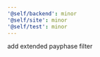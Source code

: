 ```yaml
---
'@self/backend': minor
'@self/site': minor
'@self/test': minor
---
```


add extended payphase filter
